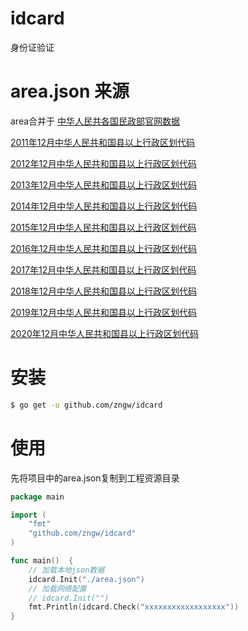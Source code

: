 # idcard

身份证验证

# area.json 来源

area合并于 [中华人民共各国民政部官网数据](http://www.mca.gov.cn/article/sj/xzqh/1980/)

[2011年12月中华人民共和国县以上行政区划代码](http://www.mca.gov.cn/article/sj/tjbz/a/201713/201707271552.html)

[2012年12月中华人民共和国县以上行政区划代码](http://www.mca.gov.cn/article/sj/tjbz/a/201713/201707271556.html)

[2013年12月中华人民共和国县以上行政区划代码](http://files2.mca.gov.cn/cws/201404/20140404125552372.htm)

[2014年12月中华人民共和国县以上行政区划代码](http://files2.mca.gov.cn/cws/201502/20150225163817214.html)

[2015年12月中华人民共和国县以上行政区划代码](http://www.mca.gov.cn/article/sj/tjbz/a/2015/201706011127.html)

[2016年12月中华人民共和国县以上行政区划代码](http://www.mca.gov.cn/article/sj/xzqh/1980/201705/201705311652.html)

[2017年12月中华人民共和国县以上行政区划代码](http://www.mca.gov.cn/article/sj/xzqh/1980/201803/201803131454.html)

[2018年12月中华人民共和国县以上行政区划代码](http://www.mca.gov.cn/article/sj/xzqh/1980/201903/201903011447.html)

[2019年12月中华人民共和国县以上行政区划代码](http://www.mca.gov.cn/article/sj/xzqh/1980/2019/202002281436.html)

[2020年12月中华人民共和国县以上行政区划代码](http://www.mca.gov.cn/article/sj/xzqh/2020/20201201.html)

# 安装

```bash
$ go get -u github.com/zngw/idcard
```

# 使用

先将项目中的area.json复制到工程资源目录

```go
package main

import (
	"fmt"
	"github.com/zngw/idcard"
)

func main()  {
    // 加载本地json数据
	idcard.Init("./area.json")
    // 加载网络配置
    // idcard.Init("")
	fmt.Println(idcard.Check("xxxxxxxxxxxxxxxxxx"))
}
```

